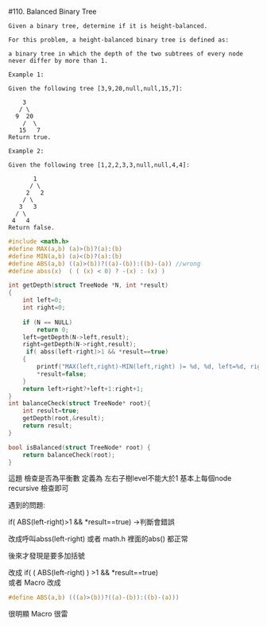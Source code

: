 

#110. Balanced Binary Tree
    
            
    Given a binary tree, determine if it is height-balanced.
    
    For this problem, a height-balanced binary tree is defined as:
    
    a binary tree in which the depth of the two subtrees of every node never differ by more than 1.
    
    Example 1:
    
    Given the following tree [3,9,20,null,null,15,7]:
    
        3
       / \
      9  20
        /  \
       15   7
    Return true.
    
    Example 2:
    
    Given the following tree [1,2,2,3,3,null,null,4,4]:
    
           1
          / \
         2   2
        / \
       3   3
      / \
     4   4
    Return false.

```c
#include <math.h>
#define MAX(a,b) (a)>(b)?(a):(b)
#define MIN(a,b) (a)<(b)?(a):(b)
#define ABS(a,b) ((a)>(b))?((a)-(b)):((b)-(a)) //wrong
#define abss(x)  ( ( (x) < 0) ? -(x) : (x) )

int getDepth(struct TreeNode *N, int *result)
{
    int left=0;
    int right=0;
    
    if (N == NULL)
        return 0;
    left=getDepth(N->left,result);
    right=getDepth(N->right,result);
     if( abss(left-right)>1 && *result==true)
    {   
        printf("MAX(left,right)-MIN(left,right) )= %d, %d, left=%d, right=%d, val=%d\n",ABS(left,right), abss(left-right),left,right,N->val);
        *result=false;
    }
    return left>right?+left+1:right+1;
}
int balanceCheck(struct TreeNode* root){
    int result=true;
    getDepth(root,&result);
    return result;
}

bool isBalanced(struct TreeNode* root) {
    return balanceCheck(root); 
}
```

這題 檢查是否為平衡數   定義為 左右子樹level不能大於1
基本上每個node recursive 檢查即可

遇到的問題:

if( ABS(left-right)>1 && *result==true)  ->判斷會錯誤

改成呼叫abss(left-right) 或者 math.h 裡面的abs()  都正常

後來才發現是要多加括號

改成 if( ( ABS(left-right) ) >1 && *result==true)  
或者 
Macro 改成
```c
#define ABS(a,b) (((a)>(b))?((a)-(b)):((b)-(a))) 
```
很明顯 Macro 很雷

